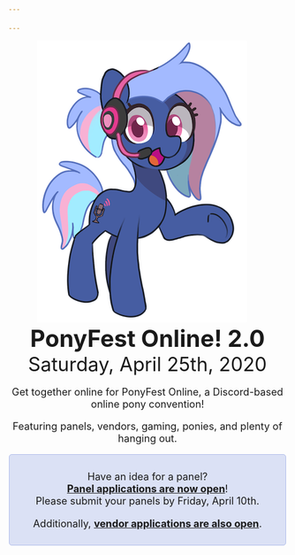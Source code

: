 ```yaml
---

---
```

<style type="text/css">
.discord-box {
	margin-left: auto;
	margin-right: auto;
	width: 480px;
	max-width: 90vw;
	border: 1px solid #aebbea;
	background-color: #dbe1f5;
	border-radius: 5px;
	padding: 10px;
	text-align: center;
}

p {
	font-size: 1.3em;
}

.vendors h2 {
	margin-top: 0;
}

.vendors p:last-child {
	margin-bottom: 0;
}
</style>
<div style="display: flex; flex-wrap: wrap;">
	<div style="text-align: center; flex-grow: 1;"><img style="padding-right: 20px;" src="/images/mascot.png"></div>
	<div style="display: flex; flex-direction: column; justify-content: space-around; text-align: center; flex-grow: 1; width: 500px;">
		<div>
			<h1 style="font-size: 3em; margin: 0;">PonyFest Online! 2.0</h1>
			<p style="font-size: 2.5em; margin: 0;">Saturday, April 25th, 2020</p>
		</div>
		<div>
			<p>Get together online for PonyFest Online, a Discord-based online pony convention!</p>
			<p>Featuring panels, vendors, gaming, ponies, and plenty of hanging out.</p>
		</div>
		<div class="discord-box">
            <p>
                Have an idea for a panel?
                <br><strong><a href=https://forms.gle/Zx1BjChWe27xzH1b8>Panel applications are now open</a></strong>!
                <br>Please submit your panels by Friday, April 10th.
            </p>
            <p>
                Additionally, <strong><a href=https://forms.gle/ondsJzFpKLHp5x8bA>vendor applications are also open</a></strong>.
            </p>
		</div>
	</div>
</div>

<script type="text/javascript">
var onlineSpan = document.getElementById('onlineSpan');
if (window.fetch) {
	async function update() {
		let result = await fetch("https://discordapp.com/api/guilds/690991376514547754/widget.json");
		let json = await result.json()
		let online = json['presence_count'];
		if (online) {
			if (online.toLocaleString) {
				online = online.toLocaleString();
			} else {
				online = online.toString();
			}
			onlineSpan.innerHTML =  online + ' online now!';
		}
	}
	update();
	setTimeout(update, 300000);
}
</script>
